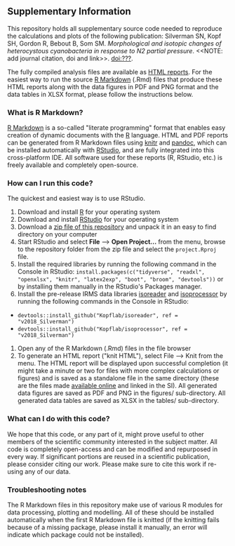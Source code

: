 ## Supplementary Information

This repository holds all supplementary source code needed to reproduce the calculations and plots of the following publication: Silverman SN, Kopf SH, Gordon R, Bebout B, Som SM. *Morphological and isotopic changes of heterocystous cyanobacteria in response to N2 partial pressure*. <<NOTE: add journal citation, doi and link>>. [doi:???](http://???).

The fully compiled analysis files are available as [HTML reports](https://2017_silverman_et_al.kopflab.org/). For the easiest way to run the source [R Markdown](http://rmarkdown.rstudio.com/) (.Rmd) files that produce these HTML reports along with the data figures in PDF and PNG format and the data tables in XLSX format, please follow the instructions below.

### What is R Markdown?

[R Markdown](http://rmarkdown.rstudio.com/) is a so-called "literate programming" format that enables easy creation of dynamic documents with the [R](http://www.r-project.org/) language. HTML and PDF reports can be generated from R Markdown files using [knitr](http://yihui.name/knitr/) and [pandoc](http://johnmacfarlane.net/pandoc/), which can be installed automatically with [RStudio](http://www.rstudio.com/), and are fully integrated into this cross-platform IDE. All software used for these reports (R, RStudio, etc.) is freely available and completely open-source. 

### How can I run this code?

The quickest and easiest way is to use RStudio.

 1. Download and install [R](http://cran.rstudio.com/) for your operating system
 1. Download and install [RStudio](http://www.rstudio.com/products/rstudio/download/) for your operating system
 1. Download a [zip file of this repository](https://github.com/KopfLab/2017_Silverman_et_al/archive/master.zip) and unpack it in an easy to find directory on your computer
 1. Start RStudio and select **File** --> **Open Project...** from the menu, browse to the repository folder from the zip file and select the `project.Rproj` file.
 1. Install the required libraries by running the following command in the Console in RStudio: `install.packages(c("tidyverse", "readxl", "openxlsx", "knitr", "latex2exp", "boot", "broom", "devtools"))` or by installing them manually in the RStudio's Packages manager.
 1. Install the pre-release IRMS data libraries [isoreader](http://isoreader.kopflab.org) and [isoprocessor](http://isoprocessor.kopflab.org/) by running the following commands in the Console in RStudio: 
  - `devtools::install_github("Kopflab/isoreader", ref = "v2018_Silverman")`
  - `devtools::install_github("Kopflab/isoprocessor", ref = "v2018_Silverman")`
 1. Open any of the R Markdown (.Rmd) files in the file browser
 1. To generate an HTML report ("knit HTML"), select File --> Knit from the menu. The HTML report will be displayed upon successful completion (it might take a minute or two for files with more complex calculations or figures) and is saved as a standalone file in the same directory (these are the files made [available online](https://2017_silverman_et_al.kopflab.org/) and linked in the SI). All generated data figures are saved as PDF and PNG in the figures/ sub-directory. All generated data tables are saved as XLSX in the tables/ sub-directory.
 
### What can I do with this code?

We hope that this code, or any part of it, might prove useful to other members of the scientific community interested in the subject matter. All code is completely open-access and can be modified and repurposed in every way. If significant portions are reused in a scientific publication, please consider citing our work. Please make sure to cite this work if re-using any of our data.

### Troubleshooting notes

The R Markdown files in this repository make use of various R modules for data processing, plotting and modelling. All of these should be installed automatically when the first R Markdown file is knitted (if the knitting fails because of a missing package, please install it manually, an error will indicate which package could not be installed). 
 
